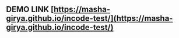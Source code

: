 ## DEMO LINK [https://masha-girya.github.io/incode-test/](https://masha-girya.github.io/incode-test/)
